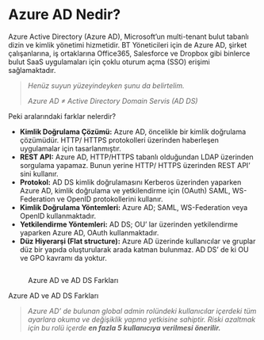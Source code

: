 # Azure AD Nedir?

Azure Active Directory (Azure AD), Microsoft’un multi-tenant bulut tabanlı dizin ve kimlik yönetimi hizmetidir. BT Yöneticileri için de Azure AD, şirket çalışanlarına, iş ortaklarına Office365, Salesforce ve Dropbox gibi binlerce bulut SaaS uygulamaları için çoklu oturum açma (SSO) erişimi sağlamaktadır.

> _Henüz suyun yüzeyindeyken şunu da belirtelim._
>
> _Azure AD ≠ Active Directory Domain Servis (AD DS)_

Peki aralarındaki farklar nelerdir?

* **Kimlik Doğrulama Çözümü:** Azure AD, öncelikle bir kimlik doğrulama çözümüdür. HTTP/ HTTPS protokolleri üzerinden haberleşen uygulamalar için tasarlanmıştır.
* **REST API:** Azure AD, HTTP/HTTPS tabanlı olduğundan LDAP üzerinden sorgulama yapamaz. Bunun yerine HTTP/ HTTPS üzerinden REST API’ sini kullanır.
* **Protokol:** AD DS kimlik doğrulamasını Kerberos üzerinden yaparken Azure AD, kimlik doğrulama ve yetkilendirme için (OAuth) SAML, WS-Federation ve OpenID protokollerini kullanır.
* **Kimlik Doğrulama Yöntemleri:** Azure AD; SAML, WS-Federation veya OpenID kullanmaktadır.
* **Yetkilendirme Yöntemleri:** AD DS; OU’ lar üzerinden yetkilendirme yaparken Azure AD, OAuth kullanmaktadır.
* **Düz Hiyerarşi (Flat structure):** Azure AD üzerinde kullanıcılar ve gruplar düz bir yapıda oluşturularak arada katman bulunmaz. AD DS’ de ki OU ve GPO kavramı da yoktur.

<figure><img src="https://miro.medium.com/v2/resize:fit:1400/0*-QivrxFVA43TnzkC.png" alt=""><figcaption><p>Azure AD ve AD DS Farkları</p></figcaption></figure>

Azure AD ve AD DS Farkları

> _Azure AD’ de bulunan global admin rolündeki kullanıcılar içerdeki tüm ayarlara okuma ve değişiklik yapma yetkisine sahiptir. Riski azaltmak için bu rolü içerde **en fazla 5 kullanıcıya verilmesi önerilir.**_
